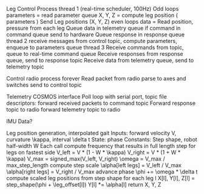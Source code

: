 Leg Control Process
  thread 1 (real-time scheduler, 100Hz)
    Odd loops
      parameters = read parameter queue
      X, Y, Z = compute leg position ( parameters )
      Send Leg positions (X, Y, Z)
    even loops
      data = Read position, pressure from each leg
      Queue data in telemetry queue
      if command in command queue
        send to hardware
        Queue response in response queue
  thread 2
    receive messages from control topic, compute parameters, enqueue to parameters queue
  thread 3 
    Receive commands from topic, queue to real-time command queue
    Receive responses from response queue, send to response topic
    Receive data from telemetry queue, send to telemetry topic


Control radio process
  forever
    Read packet from radio
    parse to axes and switches
    send to control topic

Telemetry COSMOS interface
  Poll loop with serial port, topic file descriptors:
      forward received packets to command topic
      Forward response topic to radio
      forward telemetry topic to radio

IMU Data?

Leg position generation, interpolated gait
    Inputs: forward velocity V, curvature \kappa, interval \delta t
    State: phase
    Constants: Step shape, robot half-width W
    Each call
        compute frequency that results in full length step for legs on fastest side
            V_left = V * (1 - W * \kappa)
            V_right = V * (1 + W * \kappa)
            V_max = signed_max(V_left, V_right) 
            \omega = V_max / max_step_length
        compute step scale
            \alpha[left legs] = V_left / V_max
            \alpha[right legs] = V_right / V_max
        advance phase
            \phi += \omega * \delta t
        compute scaled leg positions from step shape
            for each leg l
                X[l], Y[l], Z[l] = step_shape(\phi + \leg_offset[l])
                Y[l] *= \alpha[l]
    return X, Y, Z
